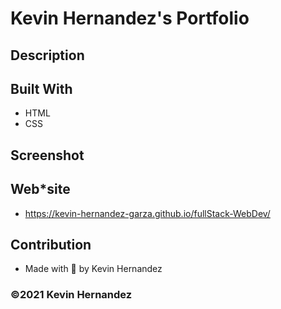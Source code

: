 # Kevin Hernandez's Portfolio

## Description

## Built With
* HTML
* CSS

## Screenshot

## Web*site
* https://kevin-hernandez-garza.github.io/fullStack-WebDev/

## Contribution 
* Made with 💜 by Kevin Hernandez

### ©️2021 Kevin Hernandez 
